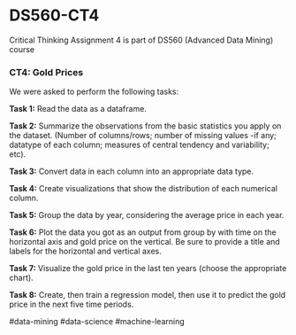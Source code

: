 # DS560-CT4
Critical Thinking Assignment 4 is part of DS560 (Advanced Data Mining) course

### CT4: Gold Prices

We were asked to perform the following tasks:

**Task 1:** Read the data as a dataframe.

**Task 2:** Summarize the observations from the basic statistics you apply on the dataset. (Number of columns/rows; number of missing values -if any; datatype of each column; measures of central tendency and variability; etc).

**Task 3:** Convert data in each column into an appropriate data type.

**Task 4:** Create visualizations that show the distribution of each numerical column.

**Task 5:** Group the data by year, considering the average price in each year.

**Task 6:** Plot the data you got as an output from group by with time on the horizontal axis and gold price on the vertical. Be sure to provide a title and labels for the horizontal and vertical axes.

**Task 7:** Visualize the gold price in the last ten years (choose the appropriate chart).

**Task 8:** Create, then train a regression model, then use it to predict the gold price in the next five time periods.

#data-mining #data-science #machine-learning
